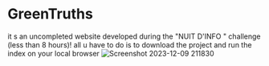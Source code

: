 # GreenTruths
it s an uncompleted website developed during the  "NUIT D'INFO " challenge (less than 8 hours)!
all u have to do is to download the project and run the index on your local browser 
![Screenshot 2023-12-09 211830](https://github.com/maryemchk/GreenTruths/assets/111092566/356e28eb-74a2-458b-a1e3-f7c280bb7275)

